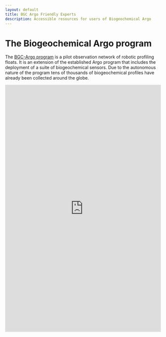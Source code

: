 ```yaml
---
layout: default
title: BGC Argo Friendly Experts
description: Accessible resources for users of Biogeochemical Argo
---
```


# The Biogeochemical Argo program

The [BGC-Argo program](https://biogeochemical-argo.org/) is a pilot observation network of robotic profiling floats. It is an extension of the established Argo program that includes the deployment of a suite of biogeochemical sensors. Due to the autonomous nature of the program tens of thousands of biogeochemical profiles have already been collected around the globe. 

<iframe width="100%" height="800px" src="https://jcommops.maps.arcgis.com/apps/Cascade/index.html?appid=a170a0d522bb42f1a019e4e473cf1bdd" frameborder="0" scrolling="yes"></iframe>
